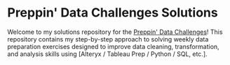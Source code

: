
# Preppin' Data Challenges Solutions

Welcome to my solutions repository for the [Preppin' Data Challenges](https://preppindata.blogspot.com/)! 
This repository contains my step-by-step approach to solving weekly data preparation exercises designed to 
improve data cleaning, transformation, and analysis skills using [Alteryx / Tableau Prep / Python / SQL, etc.].
